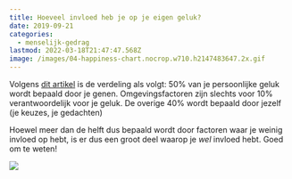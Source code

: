 ```yaml
---
title: Hoeveel invloed heb je op je eigen geluk?
date: 2019-09-21
categories:
  - menselijk-gedrag
lastmod: 2022-03-18T21:47:47.568Z
image: /images/04-happiness-chart.nocrop.w710.h2147483647.2x.gif
---
```


Volgens [dit artikel](http://nymag.com/scienceofus/2014/06/how-much-of-your-own-happiness-can-you-control.html) is de verdeling als volgt: 50% van je persoonlijke geluk wordt bepaald door je genen. Omgevingsfactoren zijn slechts voor 10% verantwoordelijk voor je geluk. De overige 40% wordt bepaald door jezelf (je keuzes, je gedachten)

Hoewel meer dan de helft dus bepaald wordt door factoren waar je weinig invloed op hebt, is er dus een groot deel waarop je _wel_ invloed hebt. Goed om te weten!

![](/images/04-happiness-chart.nocrop.w710.h2147483647.2x-300x300.gif)